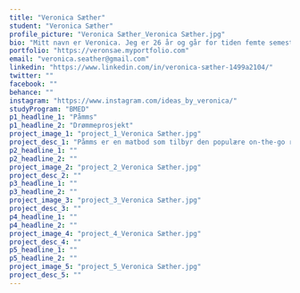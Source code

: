 ```yaml
---
title: "Veronica Sæther"
student: "Veronica Sæther"
profile_picture: "Veronica Sæther_Veronica Sæther.jpg"
bio: "Mitt navn er Veronica. Jeg er 26 år og går for tiden femte semester på bachelor i grafisk design på NTNU i Gjøvik. Fra tidligere er jeg utdannet Art Director fra Fagskolen Kristiania hvor jeg gikk fra praksis til frilanser innenfor idé og konsept-utvikling. Interessene mine er digitalt design, animasjon, interaksjonsdesign, typografi, profilering og merkevarebygging."
portfolio: "https://veronsae.myportfolio.com"
email: "veronica.seather@gmail.com"
linkedin: "https://www.linkedin.com/in/veronica-sæther-1499a2104/"
twitter: ""
facebook: ""
behance: ""
instagram: "https://www.instagram.com/ideas_by_veronica/"
studyProgram: "BMED"
p1_headline_1: "Påmms"
p1_headline_2: "Drømmeprosjekt"
project_image_1: "project_1_Veronica Sæther.jpg"
project_desc_1: "Påmms er en matbod som tilbyr den populære on-the-go retten `patat met`. Navnet og konseptet er inspirert av et nederlandsk folkeeventyr om en gutt som var svært glad i mat – så mye at han drømte om mat når han sov. Rettene består av krøllete pommes frites med ulike typer nederlandske oster og sauser, samt noen norske varianter. Matboden har en leken og uformell stil som skaper en autentisk opplevelse, med egne uniformer, unikt bestikk og beholdere, morsomme menyer, egenprodusert skrifttype, klistremerker og andre spesielle detaljer."
p2_headline_1: ""
p2_headline_2: ""
project_image_2: "project_2_Veronica Sæther.jpg"
project_desc_2: ""
p3_headline_1: ""
p3_headline_2: ""
project_image_3: "project_3_Veronica Sæther.jpg"
project_desc_3: ""
p4_headline_1: ""
p4_headline_2: ""
project_image_4: "project_4_Veronica Sæther.jpg"
project_desc_4: ""
p5_headline_1: ""
p5_headline_2: ""
project_image_5: "project_5_Veronica Sæther.jpg"
project_desc_5: ""
---
```


